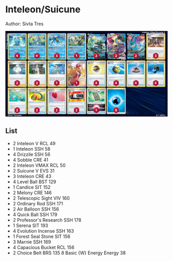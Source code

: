 # Inteleon/Suicune

Author: Sivta Tres

![decklist](../../!Images/Standard/2SWSH-SIT/Inteleon-Suicune.PNG)

## List
* 2 Inteleon V RCL 49
* 1 Inteleon SSH 58
* 4 Drizzile SSH 56
* 4 Sobble CRE 41
* 2 Inteleon VMAX RCL 50
* 2 Suicune V EVS 31
* 3 Inteleon CRE 43
* 4 Level Ball BST 129
* 1 Candice SIT 152
* 2 Melony CRE 146
* 2 Telescopic Sight VIV 160
* 2 Ordinary Rod SSH 171
* 2 Air Balloon SSH 156
* 4 Quick Ball SSH 179
* 2 Professor's Research SSH 178
* 1 Serena SIT 193
* 4 Evolution Incense SSH 163
* 1 Forest Seal Stone SIT 156
* 3 Marnie SSH 169
* 4 Capacious Bucket RCL 156
* 2 Choice Belt BRS 135
8 Basic {W} Energy Energy 38
